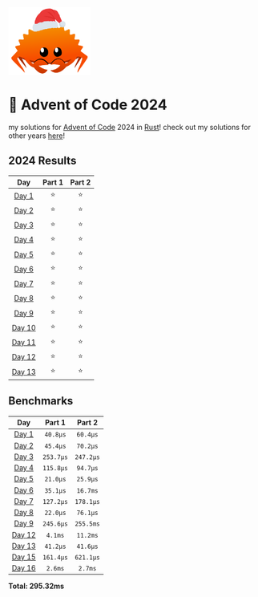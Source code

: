 <img src="./.assets/christmas_ferris.png" width="164">

# 🎄 Advent of Code 2024

my solutions for [Advent of Code](https://adventofcode.com/) 2024 in [Rust](https://www.rust-lang.org/)! check out my solutions for other years [here](https://github.com/rgodha24/advent-of-code)!

<!--- advent_readme_stars table --->
## 2024 Results

| Day | Part 1 | Part 2 |
| :---: | :---: | :---: |
| [Day 1](https://adventofcode.com/2024/day/1) | ⭐ | ⭐ |
| [Day 2](https://adventofcode.com/2024/day/2) | ⭐ | ⭐ |
| [Day 3](https://adventofcode.com/2024/day/3) | ⭐ | ⭐ |
| [Day 4](https://adventofcode.com/2024/day/4) | ⭐ | ⭐ |
| [Day 5](https://adventofcode.com/2024/day/5) | ⭐ | ⭐ |
| [Day 6](https://adventofcode.com/2024/day/6) | ⭐ | ⭐ |
| [Day 7](https://adventofcode.com/2024/day/7) | ⭐ | ⭐ |
| [Day 8](https://adventofcode.com/2024/day/8) | ⭐ | ⭐ |
| [Day 9](https://adventofcode.com/2024/day/9) | ⭐ | ⭐ |
| [Day 10](https://adventofcode.com/2024/day/10) | ⭐ | ⭐ |
| [Day 11](https://adventofcode.com/2024/day/11) | ⭐ | ⭐ |
| [Day 12](https://adventofcode.com/2024/day/12) | ⭐ | ⭐ |
| [Day 13](https://adventofcode.com/2024/day/13) | ⭐ | ⭐ |
<!--- advent_readme_stars table --->

<!--- benchmarking table --->
## Benchmarks

| Day | Part 1 | Part 2 |
| :---: | :---: | :---:  |
| [Day 1](./src/bin/01.rs) | `40.8µs` | `60.4µs` |
| [Day 2](./src/bin/02.rs) | `45.4µs` | `70.2µs` |
| [Day 3](./src/bin/03.rs) | `253.7µs` | `247.2µs` |
| [Day 4](./src/bin/04.rs) | `115.8µs` | `94.7µs` |
| [Day 5](./src/bin/05.rs) | `21.0µs` | `25.9µs` |
| [Day 6](./src/bin/06.rs) | `35.1µs` | `16.7ms` |
| [Day 7](./src/bin/07.rs) | `127.2µs` | `178.1µs` |
| [Day 8](./src/bin/08.rs) | `22.0µs` | `76.1µs` |
| [Day 9](./src/bin/09.rs) | `245.6µs` | `255.5ms` |
| [Day 12](./src/bin/12.rs) | `4.1ms` | `11.2ms` |
| [Day 13](./src/bin/13.rs) | `41.2µs` | `41.6µs` |
| [Day 15](./src/bin/15.rs) | `161.4µs` | `621.1µs` |
| [Day 16](./src/bin/16.rs) | `2.6ms` | `2.7ms` |

**Total: 295.32ms**
<!--- benchmarking table --->

